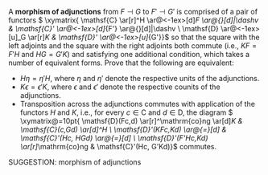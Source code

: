  A **morphism of adjunctions** from $F \dashv G$ to $F' \dashv G'$ is comprised of a pair of functors
$ \xymatrix{ \mathsf{C} \ar[r]^H \ar@<-1ex>[d]_F \ar@{}[d]|\dashv & \mathsf{C}' \ar@<-1ex>[d]_{F'} \ar@{}[d]|\dashv \\ \mathsf{D} \ar@<-1ex>[u]_G \ar[r]_K & \mathsf{D}' \ar@<-1ex>[u]_{G'}}$ so that the square with the left adjoints and the square with the right adjoints both commute (i.e., $KF=F'H$ and $HG = G'K$) and satisfying one additional condition, which takes a number of equivalent forms. Prove that the following are equivalent:

-   $H\eta = \eta' H$, where $\eta$ and $\eta'$ denote the respective units of the adjunctions.
-  $K\epsilon = \epsilon' K$, where $\epsilon$ and $\epsilon'$ denote the respective counits of the adjunctions.
-  Transposition across the adjunctions commutes with application of the functors $H$ and $K$, i.e., for every $c \in \mathsf{C}$ and $d \in \mathsf{D}$, the diagram
$ \xymatrix@=10pt{ \mathsf{D}(Fc,d) \ar[r]^\mathrm{co}ng \ar[d]_K & \mathsf{C}(c,Gd) \ar[d]^H \\ \mathsf{D}'(KFc,Kd) \ar@{=}[d] & \mathsf{C}'(Hc, HGd) \ar@{=}[d] \\ \mathsf{D}'(F'Hc,Kd) \ar[r]_\mathrm{co}ng & \mathsf{C}'(Hc, G'Kd)}$ commutes.



SUGGESTION: morphism of adjunctions